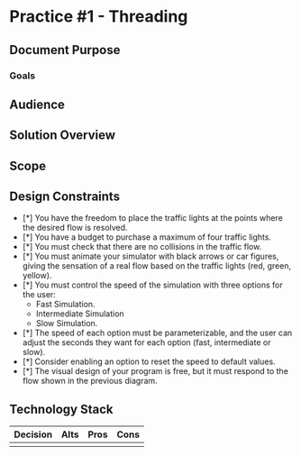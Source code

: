 # Practice #1 - Threading

## Document Purpose

### Goals

## Audience

## Solution Overview

## Scope 

## Design Constraints

- [*] You have the freedom to place the traffic lights at the points where the desired flow is resolved.
- [*] You have a budget to purchase a maximum of four traffic lights.
- [*] You must check that there are no collisions in the traffic flow.
- [*] You must animate your simulator with black arrows or car figures, giving the sensation of a real flow based on the traffic lights (red, green, yellow).
- [*] You must control the speed of the simulation with three options for the user:
     - Fast Simulation.
     - Intermediate Simulation
     - Slow Simulation.
- [*] The speed of each option must be parameterizable, and the user can adjust the seconds they want for each option (fast, intermediate or slow).
- [*] Consider enabling an option to reset the speed to default values.
- [*] The visual design of your program is free, but it must respond to the flow shown in the previous diagram.

## Technology Stack

<table>
  <thead>
    <tr>
      <th>Decision</th>
      <th>Alts</th>
      <th>Pros</th>
      <th>Cons</th>
    </tr>
  </thead>
  <tbody>
    <tr>
      <td></td>
      <td></td>
      <td></td>
      <td></td>
    </tr>
  </tbody>
</table>